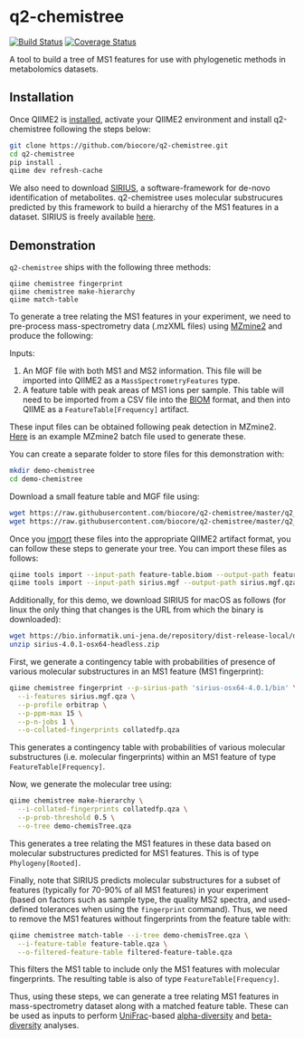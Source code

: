 # q2-chemistree

[![Build Status](https://travis-ci.org/biocore/q2-chemistree.svg?branch=master)](https://travis-ci.org/biocore/q2-chemistree) [![Coverage Status](https://coveralls.io/repos/github/biocore/q2-chemistree/badge.svg?branch=master)](https://coveralls.io/github/biocore/q2-chemistree?branch=master)

A tool to build a tree of MS1 features for use with phylogenetic methods in metabolomics datasets.

## Installation

Once QIIME2 is [installed](https://docs.qiime2.org/2018.2/install/), activate your QIIME2 environment and install q2-chemistree following the steps below:

```bash
git clone https://github.com/biocore/q2-chemistree.git
cd q2-chemistree
pip install .
qiime dev refresh-cache
```

We also need to download [SIRIUS](https://github.com/boecker-lab/sirius), a software-framework for de-novo identification of metabolites. q2-chemistree uses molecular substrucures predicted by this framework to build a hierarchy of the MS1 features in a dataset. SIRIUS is freely available [here](https://bio.informatik.uni-jena.de/software/sirius/).

## Demonstration

`q2-chemistree` ships with the following three methods:

```
qiime chemistree fingerprint
qiime chemistree make-hierarchy
qiime match-table
```

To generate a tree relating the MS1 features in your experiment, we need to pre-process mass-spectrometry data (.mzXML files) using [MZmine2](http://mzmine.github.io/) and produce the following:

Inputs:

1. An MGF file with both MS1 and MS2 information. This file will be imported into QIIME2 as a `MassSpectrometryFeatures` type.
2. A feature table with peak areas of MS1 ions per sample. This table will need to be imported from a CSV file into the [BIOM](http://biom-format.org/documentation/biom_conversion.html) format, and then into QIIME as a `FeatureTable[Frequency]` artifact.

These input files can be obtained following peak detection in MZmine2. [Here](https://raw.githubusercontent.com/biocore/q2-chemistree/master/q2_chemistree/demo/batchQE-MZmine-2.33.xml) is an example MZmine2 batch file used to generate these.

You can create a separate folder to store files for this demonstration with:

```bash
mkdir demo-chemistree
cd demo-chemistree
```

Download a small feature table and MGF file using:

```bash
wget https://raw.githubusercontent.com/biocore/q2-chemistree/master/q2_chemistree/demo/feature-table.biom
wget https://raw.githubusercontent.com/biocore/q2-chemistree/master/q2_chemistree/demo/sirius.mgf
```

Once you [import](https://docs.qiime2.org/2018.8/tutorials/importing/) these files into the appropriate QIIME2 artifact format, you can follow these steps to generate your tree. You can import these files as follows:

```bash
qiime tools import --input-path feature-table.biom --output-path feature-table.qza --type FeatureTable[Frequency]
qiime tools import --input-path sirius.mgf --output-path sirius.mgf.qza --type MassSpectrometryFeatures
```

Additionally, for this demo, we download SIRIUS for macOS as follows (for linux the only thing that changes is the URL from which the binary is downloaded):

```bash
wget https://bio.informatik.uni-jena.de/repository/dist-release-local/de/unijena/bioinf/ms/sirius/4.0.1/sirius-4.0.1-osx64-headless.zip
unzip sirius-4.0.1-osx64-headless.zip
```

First, we generate a contingency table with probabilities of presence of various molecular substructures in an MS1 feature (MS1 fingerprint):

```bash
qiime chemistree fingerprint --p-sirius-path 'sirius-osx64-4.0.1/bin' \
  --i-features sirius.mgf.qza \
  --p-profile orbitrap \
  --p-ppm-max 15 \
  --p-n-jobs 1 \
  --o-collated-fingerprints collatedfp.qza
```

This generates a contingency table with probabilities of various molecular substructures (i.e. molecular fingerprints) within an MS1 feature of type `FeatureTable[Frequency]`.

Now, we generate the molecular tree using:

```bash
qiime chemistree make-hierarchy \
  --i-collated-fingerprints collatedfp.qza \
  --p-prob-threshold 0.5 \
  --o-tree demo-chemisTree.qza
```

This generates a tree relating the MS1 features in these data based on molecular substructures predicted for MS1 features. This is of type `Phylogeny[Rooted]`.

Finally, note that SIRIUS predicts molecular substructures for a subset of features (typically for 70-90% of all MS1 features) in your experiment (based on factors such as sample type, the quality MS2 spectra, and used-defined tolerances when using the `fingerprint` command). Thus, we need to remove the MS1 features without fingerprints from the feature table with:

```bash
qiime chemistree match-table --i-tree demo-chemisTree.qza \
  --i-feature-table feature-table.qza \
  --o-filtered-feature-table filtered-feature-table.qza
```

This filters the MS1 table to include only the MS1 features with molecular fingerprints. The resulting table is also of type `FeatureTable[Frequency]`.

Thus, using these steps, we can generate a tree relating MS1 features in mass-spectrometry dataset along with a matched feature table. These can be used as inputs to perform [UniFrac](https://aem.asm.org/content/71/12/8228)-based [alpha-diversity](https://docs.qiime2.org/2018.8/plugins/available/diversity/alpha-phylogenetic/) and [beta-diversity](https://docs.qiime2.org/2018.8/plugins/available/diversity/beta-phylogenetic/) analyses.
